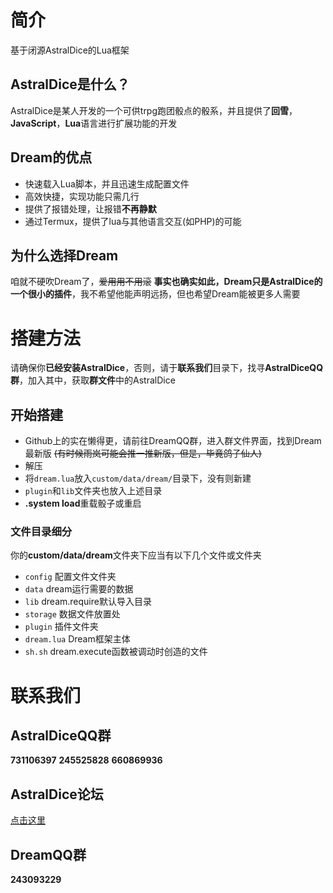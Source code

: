 # 简介
基于闭源AstralDice的Lua框架
## AstralDice是什么？
AstralDice是某人开发的一个可供trpg跑团骰点的骰系，并且提供了**回雪**，**JavaScript**，**Lua**语言进行扩展功能的开发
## Dream的优点
 - 快速载入Lua脚本，并且迅速生成配置文件
 - 高效快捷，实现功能只需几行
 - 提供了报错处理，让报错**不再静默**
 - 通过Termux，提供了lua与其他语言交互(如PHP)的可能
## 为什么选择Dream
咱就不硬吹Dream了，~~爱用用不用滚~~
**事实也确实如此，Dream只是AstralDice的一个很小的插件**，我不希望他能声明远扬，但也希望Dream能被更多人需要
# 搭建方法
请确保你**已经安装AstralDice**，否则，请于**联系我们**目录下，找寻**AstralDiceQQ群**，加入其中，获取**群文件**中的AstralDice
## 开始搭建
  - Github上的实在懒得更，请前往DreamQQ群，进入群文件界面，找到Dream最新版 ~~(有时候雨岚可能会推一推新版，但是，毕竟鸽子仙人)~~ 
  - 解压
  - 将`dream.lua`放入`custom/data/dream/`目录下，没有则新建
  - `plugin`和`lib`文件夹也放入上述目录
  - **.system load**重载骰子或重启
### 文件目录细分
你的**custom/data/dream**文件夹下应当有以下几个文件或文件夹
  - `config`  配置文件文件夹
  - `data`    dream运行需要的数据
  - `lib`    dream.require默认导入目录
  - `storage`  数据文件放置处
  - `plugin` 插件文件夹
  - `dream.lua` Dream框架主体
  - `sh.sh`    dream.execute函数被调动时创造的文件
# 联系我们
## AstralDiceQQ群
**731106397**
**245525828**
**660869936**
## AstralDice论坛
[点击这里](https://astral.snoweven.com/)
## DreamQQ群
**243093229**
